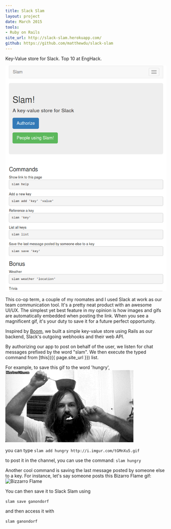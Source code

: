 ```yaml
---
title: Slack Slam
layout: project
date: March 2015
tools:
- Ruby on Rails
site_url: http://slack-slam.herokuapp.com/
github: https://github.com/matthewdu/slack-slam
---
```

Key-Value store for Slack. Top 10 at EngHack.

![Match-3](/assets/images/projects/slack-slam.png)

This co-op term, a couple of my roomates and I used Slack at work as our team communication tool. It's a pretty neat product with an awesome UI/UX. The simplest yet best feature in my opinion is how images and gifs are automatically embedded when posting the link. When you see a magnificent gif, it's your duty to save it for a future perfect opportunity.

Inspired by [Boom](https://github.com/holman/boom), we built a simple key-value store using Rails as our backend, Slack's outgoing webhooks and their web API.

By authorizing our app to post on behalf of the user, we listen for chat messages prefixed by the word "slam". We then execute the typed command from [this]({{ page.site_url }}) list.

For example, to save this gif to the word 'hungry',
![Breakfast](/assets/images/projects/cereal.gif)

you can type
`slam add hungry http://i.imgur.com/tGMnXu5.gif`

to post it in the channel, you can use the command:
`slam hungry`

Another cool command is saving the last message posted by someone else to a key. For instance, let's say someone posts this Bizarro Flame gif:
![Bizzarro Flame](/assets/images/projects/bizarro.gif)

You can then save it to Slack Slam using

`slam save ganondorf`

and then access it with

`slam ganondorf`
